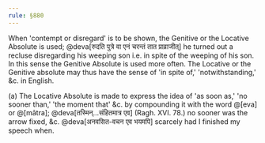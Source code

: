 ```yaml
---
rule: §880
---
```


When 'contempt or disregard' is to be shown, the Genitive or the Locative Absolute is used; @deva[रुदति पुत्रे वा एनं चरन्तं तात प्राव्राजीत्] he turned out a recluse disregarding his weeping son i.e. in spite of the weeping of his son. In this sense the Genitive Absolute is used more often. The Locative or the Genitive absolute may thus have the sense of 'in spite of,' 'notwithstanding,' &c. in English.

(a) The Locative Absolute is made to express the idea of 'as soon as,' 'no sooner than,' 'the moment that' &c. by compounding it with the word @[eva] or @[mātra]; @deva[तस्मिन्...संहितमात्र एव] (Ragh. XVI. 78.) no sooner was the arrow fixed, &c. @deva[अनवसित-वचन एव भयमपि] scarcely had I finished my speech when.